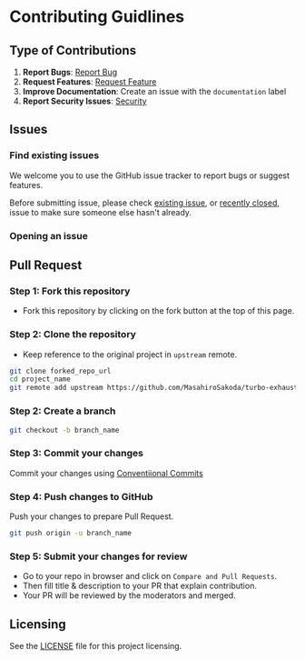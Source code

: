 # Contributing Guidlines

## Type of Contributions

1. **Report Bugs**: [Report Bug](https://github.com/MasahiroSakoda/turbo-exhauster/issues)
2. **Request Features**: [Request Feature](https://github.com/MasahiroSakoda/turbo-exhauster/issues)
3. **Improve Documentation**: Create an issue with the `documentation` label
4. **Report Security Issues**: [Security](https://github.com/MasahiroSakoda/turbo-exhauster/security)

## Issues

### Find existing issues

We welcome you to use the GitHub issue tracker to report bugs or suggest features.

Before submitting issue, please check [existing issue](https://github.com/MasahiroSakoda/turbo-exhauster/issues),
or [recently closed](https://github.com/MasahiroSakoda/turbo-exhauster/issues?utf8=%E2%9C%93&q=is%3Aissue%20is%3Aclosed%20),
issue to make sure someone else hasn't already.

### Opening an issue

## Pull Request

### Step 1: Fork this repository

- Fork this repository by clicking on the fork button at the top of this page.

### Step 2: Clone the repository

- Keep reference to the original project in `upstream` remote.

```sh
git clone forked_repo_url
cd project_name
git remote add upstream https://github.com/MasahiroSakoda/turbo-exhauster
````

### Step 2: Create a branch

```sh
git checkout -b branch_name
```

### Step 3: Commit your changes

Commit your changes using [Conventiional Commits](https://www.conventionalcommits.org/en/v1.0.0/)

### Step 4: Push changes to GitHub

Push your changes to prepare Pull Request.

```sh
git push origin -u branch_name
```

### Step 5: Submit your changes for review

- Go to your repo in browser and click on `Compare and Pull Requests`.
- Then fill title & description to your PR that explain contribution.
- Your PR will be reviewed by the moderators and merged.

## Licensing

See the [LICENSE](https://github.com/MasahiroSakoda/turbo-exhauster/blob/main/LICENSE) file for this project licensing.
